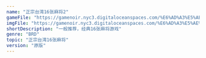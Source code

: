 ```yaml
---
name: "正宗台湾16张麻将2"
gameFile: "https://gamenoir.nyc3.digitaloceanspaces.com/%E6%AD%A3%E5%AE%97%E5%8F%B0%E6%B9%BE16%E5%BC%A0%E9%BA%BB%E5%B0%862/mj2.zip"
imgFile: "https://gamenoir.nyc3.digitaloceanspaces.com/%E6%AD%A3%E5%AE%97%E5%8F%B0%E6%B9%BE16%E5%BC%A0%E9%BA%BB%E5%B0%862/original.webp"
shortDescription: "一般推荐，经典16张麻将游戏"
genre: "BRD"
topic: "正宗台湾16张麻将"
version: "原版"
---
```

